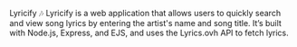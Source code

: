 Lyricify 🎶
Lyricify is a web application that allows users to quickly search and view song lyrics by entering the artist's name and song title. It’s built with Node.js, Express, and EJS, and uses the Lyrics.ovh API to fetch lyrics.
